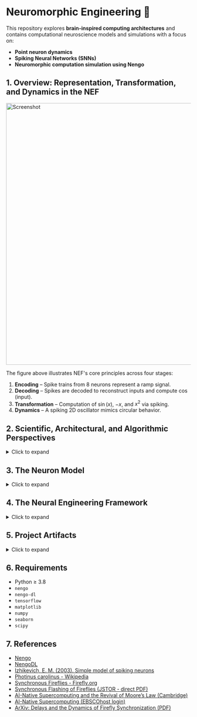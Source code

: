 # Neuromorphic Engineering 🧠

This repository explores **brain-inspired computing architectures** and contains computational neuroscience models and simulations with a focus on:

- **Point neuron dynamics**
- **Spiking Neural Networks (SNNs)**
- **Neuromorphic computation simulation using Nengo**

## 1. Overview: Representation, Transformation, and Dynamics in the NEF

<img width="1425" height="715" alt="Screenshot" src="https://github.com/user-attachments/assets/a95a3978-6552-4c14-9c49-f77e69ad4dd7" />

The figure above illustrates NEF's core principles across four stages:

1. **Encoding** – Spike trains from 8 neurons represent a ramp signal.
2. **Decoding** – Spikes are decoded to reconstruct inputs and compute $\cos(\text{input})$.
3. **Transformation** – Computation of $\sin(x)$, $-x$, and $x^2$ via spiking.
4. **Dynamics** – A spiking 2D oscillator mimics circular behavior.

## 2. Scientific, Architectural, and Algorithmic Perspectives

<details>
<summary>Click to expand</summary>

### 2.1 The Scientific Perspective

Understanding the brain requires grappling with one of the most profound challenges in science: how simple components, such as neurons, interact to form complex behaviors and cognition. A key concept in this endeavor is **emergent behavior**—a phenomenon where group-level behaviors arise from simple, local interactions among system components. This behavior is not present in individual units but emerges only at the system level.

A fascinating example of emergent behavior can be seen in **synchronous fireflies**. These fireflies, particularly the *Photinus carolinus* species, synchronize their flashing patterns without centralized control. Each firefly follows simple rules, but together they produce a stunning collective rhythm. Studies on this phenomenon, such as John Buck’s seminal work, illustrate how complex biological coordination can arise from local interactions.

In brain research, emergent behavior challenges the reductionist approach of studying neurons in isolation. Consciousness, for instance, likely emerges from the intricate interactions between neural populations rather than from individual neurons. Thus, studying the brain demands a **multi-layered abstraction approach**, addressing behavior from the molecular to the cognitive level.

This leads to one of the core challenges in neuroscience: deciding which abstraction level to model. Since the true origin of consciousness and cognition remains unknown, one proposed solution is to **build an artificial brain**. By creating systems that mimic brain function at different levels, we can experiment with and observe emergent behaviors that mirror natural cognition. This follows the famous principle of Richard Feynman:  
> “What I cannot create, I do not understand.”

To address this, researchers employ two dominant modeling strategies: **bottom-up** and **top-down** approaches.

#### 2.1.1 Bottom-Up vs. Top-Down Modeling

- **Bottom-Up Modeling** starts from low-level abstractions - such as neurons and synapses - and builds upward. This method offers high **explanatory power** and **biological realism**, making it ideal for studying the origin of specific emergent behaviors. However, it is computationally expensive and often fails to scale to complex behaviors such as intelligence. For example, IBM’s 2009 simulation “The Cat is Out of the Bag” illustrates the limits of this approach in practice.

- **Top-Down Modeling** begins with high-level behavior or function and designs lower-level components to achieve it. This method excels at modeling **emergent phenomena** efficiently and is more flexible in adjusting internal components based on external goals—similar to how artificial neural networks self-adjust during training. Its downside is lower explanatory power, as it provides fewer insights into how those lower-level behaviors develop naturally.

In practice, both approaches are complementary. While bottom-up models deepen our understanding, top-down models provide efficient simulations of intelligence. Importantly, both approaches require vast computational resources—highlighting the need for **neuromorphic computing** to model brain-like systems effectively.

### 2.2 The Computer Architecture Perspective

The historical trajectory of computing is deeply influenced by **Dennard Scaling** and **Amdahl’s Law**, two principles that once drove exponential performance gains.

- **Dennard Scaling** states that as transistors become smaller, their power density remains constant, allowing more transistors to be packed into a chip without increasing heat or energy consumption. This enabled the continuation of **Moore’s Law**, which predicted a doubling of performance every two years.

- **Amdahl’s Law**, on the other hand, highlights the **limits of parallel computing**. It shows that the speedup of a task through parallelism is constrained by the portion of the task that must remain sequential. Even if 80% of a task is parallelizable, the theoretical maximum speedup is only 5×.

Together, these principles guided the design of CPUs and parallel architectures for decades. However, today’s reality is starkly different. **Moore’s Law is considered dead**, not because innovation has stopped, but because physical and economic constraints have stalled the exponential growth in transistor performance.

#### 2.2.1 Why Moore’s Law Has Stalled

Several factors have contributed to the slowdown:

- **Physical limits** in transistor miniaturization result in electron trapping and quantum effects.
- **3D transistors**, although more efficient, are significantly more expensive.
- **Heat dissipation challenges** prevent higher clock speeds.
- **Parallelism limitations** due to Amdahl’s Law restrict performance scaling.
- **Energy consumption** in GPUs and CPUs (250W–300W) necessitates sophisticated cooling.
- **Empirical evidence** shows a decline in annual performance gains:
  - 1986–2002: ~52%
  - 2003–2010: ~25%
  - 2011–2015: ~12%
  - 2015–Present: ~3.5%

These realities underscore that traditional methods - smaller, faster, more transistors - are no longer viable.

#### 2.2.2 A Counterpoint: Moore’s Law is Evolving

Despite these limitations, some researchers argue that **Moore’s Law is evolving rather than dying**. In the article *"AI, Native Supercomputing and the Revival of Moore's Law"*, the author suggests that domain-specific architectures, especially for AI and deep learning, are enabling new forms of exponential growth.

Specialized AI chips, such as tensor processing units (TPUs), exploit **massive parallelism** for matrix operations, which are the foundation of modern deep learning. These chips decouple performance gains from traditional transistor scaling, offering an alternate path for progress.

In this view, Moore’s Law lives on—not in hardware miniaturization, but in **architectural innovation**. As Prof. Kwabena Boahen emphasizes, to maintain progress, we must pursue fundamentally different hardware models, such as those found in **neuromorphic computing**.

### 2.3 The Algorithmic Perspective

The algorithmic domain bridges the gap between models of the brain and functional artificial intelligence. At its core, this includes **artificial neural networks (ANNs)** and their biologically inspired counterpart, **spiking neural networks (SNNs)**.

#### 2.3.1 ANN vs. SNN

- **ANNs** consist of layers of artificial neurons that process information using **continuous and differentiable values**. These systems are trained with backpropagation and are highly effective in pattern recognition, natural language processing, and vision tasks.

- **SNNs**, in contrast, communicate using **discrete spikes** over time, more closely resembling the behavior of real neurons. They are **event-driven**, energy-efficient, and well-suited for real-time processing in noisy environments.

| Feature                  | ANN                                | SNN                                |
|--------------------------|-------------------------------------|-------------------------------------|
| Data representation      | Continuous, differentiable          | Discrete spikes, temporal coding    |
| Communication            | Synchronous                        | Asynchronous, event-driven          |
| Biological realism       | Low                                | High                                |
| Use cases                | Classification, NLP                | Real-time, noisy, energy-efficient  |
| Hardware needs           | GPUs/TPUs                          | Neuromorphic chips (e.g., Loihi)    |

While ANNs dominate today's AI applications, SNNs represent a promising path for **energy-efficient, brain-like computing**. However, they require specialized hardware and training algorithms that are still maturing.

#### 2.3.2 Additional Architectures: CNNs, RNNs, and BNNs

- **BNNs (Biological Neural Networks)** refer to real neuronal systems, such as those found in the human gut-brain axis (ENS). Research on "Brain in a Dish" experiments demonstrates the ability to simulate parts of these networks outside the human body.

- **CNNs (Convolutional Neural Networks)** are designed for processing spatial data. They are widely used in image recognition, such as in safety monitoring systems on construction sites using YOLOv8.

- **RNNs (Recurrent Neural Networks)** are tailored for sequential data. They process time-series information and are fundamental in applications like machine translation. Notably, the *Sequence to Sequence Learning with Neural Networks* paper by Sutskever et al. (2014) introduced groundbreaking methods for sequence prediction.

### 2.4 Conclusion

The study of brain-inspired computing requires a **multi-disciplinary approach** spanning science, architecture, and algorithms. Each perspective brings unique insights:

- The scientific perspective emphasizes **emergent behavior** and abstraction layers.
- The architectural perspective grapples with **hardware limitations** and explores new models like **neuromorphic chips**.
- The algorithmic perspective focuses on **mimicking brain function** through ANNs and SNNs.

Together, they lay the groundwork for a future where artificial systems not only simulate intelligence but do so with the **efficiency, robustness, and adaptability of the human brain**.

</details>

## 3. The Neuron Model

<details>
<summary>Click to expand</summary>

Now, let's explore three iconic neuron models.

### 3.1 Leaky Integrate-and-Fire (LIF) Model

#### 3.1.1 I-F Curves and the Effect of Membrane Time Constant $τ$

The Leaky Integrate-and-Fire (LIF) model is an electrical-mathematical model that simulates point neuron behavior. It includes a capacitor, representing ion separation across the membrane, and a resistor, representing membrane permeability. In the absence of stimulation, the capacitor voltage exponentially decays ("leaks") to a resting potential through the resistor.

<p align="center"><img width="121" height="160" src="https://github.com/user-attachments/assets/60cc97f0-0a0c-4b5f-a74a-dad4bfc97d38" /></p>

The current conservation:

$I(t)=I_R(t) + I_C(t)$

Leads to the model equation:

$τ · dV(t)/dt=R · I(t) - V(t)$

Where:
- $τ$ is the membrane time constant, defined by $τ=RC$.
- $V(t)$ is the membrane potential.

Using the iterative method:

$u_∞(i)=u_{rest} + R · I(i) u(i+1)=u_∞ + (u(i) - u_∞) · e^(-dt/τ)$

#### 3.1.2 Simulation Parameters:
- $u_{rest}=-70 mV$
- $V_{th}=-40 mV$
- $R=1 kΩ$
- $dt=0.1 ms$
- $T=50 ms$

We vary the current:

$I(t_i)=dI · i$ where $dI=0.5 µA$

##### 3.1.2.1 Observations for Different $τ$ Values:

$τ=0.01$: First spike occurs at $~94.5 µA$, initial firing rate $≈ 0.18 Hz$
<p align="center"><img width="740" height="408" alt="image" src="https://github.com/user-attachments/assets/f8fb2c2c-51c6-420d-b0be-602f86dd5341" /></p>

$τ=0.02$: Shift in the curve, first spike at $~126.5 µA$, frequency $≈ 0.1351 Hz$
<p align="center"><img width="736" height="403" alt="image" src="https://github.com/user-attachments/assets/d485cc79-7720-4691-a55a-57120a993d13" /></p>

$τ=0.03$: First spike at $~151 µA$, frequency $≈ 0.1124 Hz$
<p align="center"><img width="740" height="402" alt="image" src="https://github.com/user-attachments/assets/1dcc2e0a-d99b-45c6-a1fa-8c118d23145b" /></p>

Larger $τ$ values result in lower firing frequencies for the same current due to slower membrane potential buildup.

#### 3.1.2.2 V-T Curves for Different Thresholds

Flat current input: $I(t)=0.0001 A$

Model parameters:
- $R=1 kΩ$
- $C=5 µF ⇒ τ=RC=0.005$
- $dt=0.1 ms$
- $T=50 ms$

Threshold values: $V_{th} ∈ {-70 mV, -30 mV, 10 mV}$

##### 3.1.2.3 Results:

$V_{th}=-70 mV$: Immediate firing, stable periodic spikes
<p align="center"><img width="731" height="405" alt="image" src="https://github.com/user-attachments/assets/988d3ee9-6a79-4619-9114-1213df519b11" /></p>

$V_{th}=-30 mV$: First spike at $t=2.7 ms$, periodic
<p align="center"><img width="733" height="400" alt="image" src="https://github.com/user-attachments/assets/aa754770-978b-4873-a9f7-09240f057913" /></p>

$V_{th}=10 mV$: First spike at $t=8.2 ms$, lower frequency
<p align="center"><img width="734" height="405" alt="image" src="https://github.com/user-attachments/assets/bb3f9c0a-ec40-498e-a25c-7ba3c729f7d5" /></p>

As $V_{th}$ increases, firing starts later and occurs less frequently.

#### 3.1.3 Time to Reach Threshold

Using:

$t_{th}=-τ · ln((V_{th} - u_{rest})/(R · I_0))$

Substituting values:
- For $V_{th}=-70 mV$: $t_{th}=0 ms$
- For $V_{th}=-30 mV$: $t_{th}≈2.6 ms$
- For $V_{th}=10 mV$: $t_{th}≈8.1 ms$

Higher threshold values result in increased time to spike.

### 3.2 Izhikevich Model

#### 3.2.1 Eight Firing Modes

Using the guide-provided code with:
- $dt=0.1 ms$
- Three input types: step, step with pulse, negative step

Firing modes replicated:
- Regular Spiking (RS)
- Intrinsically Bursting (IB)
- Chattering (CH)
- Fast Spiking (FS)
- Low-Threshold Spiking (LTS)
- Resonator (RZ)
- Thalamo-Cortical (TC) with $v_0=-63$
- TC with $v_0=-87$

### 3.2.2 Mode Characteristics

Model equations:

$v'=0.04v^2 + 5v + 140 - u + I u'=a(bv - u)$

After spike ($v >= 30$): $v ← c$, $u ← u + d$

**RS: Spike frequency adaptation due to low $c$ and high $d$**
<p align="center"><img width="624" height="346" alt="image" src="https://github.com/user-attachments/assets/34cfd91d-6834-4569-84a5-508106245e20" /></p>

**IB: Initial burst, then slower firing ($c=-55$, $d=4$)**
<p align="center"><img width="622" height="344" alt="image" src="https://github.com/user-attachments/assets/72443435-4a00-4294-8e8d-6c193c4906a3" /></p>

**CH: High-frequency bursts ($c=-50$, $d=2$)**
<p align="center"><img width="623" height="340" alt="image" src="https://github.com/user-attachments/assets/5bf87727-2c0c-49db-8ec0-fec210106f69" /></p>

**FS: High constant firing due to $a=0.1$**
<p align="center"><img width="621" height="341" alt="image" src="https://github.com/user-attachments/assets/5f0288fe-8362-4ecd-b7aa-459dd31f23e1" /></p>

**LTS: Low threshold due to $b=0.25$**
<p align="center"><img width="624" height="346" alt="image" src="https://github.com/user-attachments/assets/73065e85-efd6-4ec1-a64b-8fe8ff6539bb" /></p>

**RZ: Rebound spikes due to $a=0.1$, $b=0.26$**
<p align="center"><img width="620" height="338" alt="image" src="https://github.com/user-attachments/assets/fe4d6156-9a0b-4d64-a45c-3976e50b6f05" /></p>

**TC (-63): Gradual spike adaptation**
<p align="center"><img width="619" height="342" alt="image" src="https://github.com/user-attachments/assets/01422c90-41d8-410f-906f-001fa2faae60" /></p>

**TC (-87): Burst after inhibitory input**
<p align="center"><img width="629" height="338" alt="image" src="https://github.com/user-attachments/assets/4879f393-1460-46b7-8f64-1e4d56a88588" /></p>

### Hodgkin-Huxley Model
<p align="center"><img width="186" height="161" alt="image" src="https://github.com/user-attachments/assets/ee85000c-8559-4afa-addc-bac8a5b690b1" /></p>

#### 3.2.3 Significance of $E_K$, $E_{Na}$, $E_{leak}$

Model equation:

$I(t)=C_m · dV_m/dt + I_K + I_Na + I_leak$

Where:
- $I_K=g_K · n^4 · (V_m - V_K)$
- $I_{Na}=g_{Na} · m^3 · h · (V_m - V_{Na})$
- $I_{leak}=g_{leak} · (V_m - V_{leak})$

Gating variables $m$, $n$, $h$ depend on voltage via $α$ and $β$ functions. The voltages $E_K$, $E_{Na}$, $E_{leak}$ determine the ion flow direction.

#### 3.2.4 Effect of $E_K$, $E_{Na}$, $E_{leak}$ on Spikes

Default: $E_{Na}=115$, $E_K=-12$, $E_{leak}=10.6$
<p align="center"><img width="748" height="405" alt="image" src="https://github.com/user-attachments/assets/7b73d01c-585c-4aeb-bc0f-6e5466447da0" /></p>

#### 3.2.5 Variations:
$E_{Na}=180$: Increased spike height
<p align="center"><img width="746" height="397" alt="image" src="https://github.com/user-attachments/assets/42a17de6-06c5-424e-b503-8dd1dbbe43bc" /></p>

$E_K=10$: Reduced spike height
<p align="center"><img width="739" height="397" alt="image" src="https://github.com/user-attachments/assets/76a35e03-5c5e-4627-b7ba-ab1c4032002d" /></p>

$E_{leak}=0$: Reduced spike frequency
<p align="center"><img width="737" height="402" alt="image" src="https://github.com/user-attachments/assets/45784ee7-e5d5-4555-8166-335475d33854" /></p>

The model highlights how spike dynamics emerge from ionic mechanisms rather than explicit spike logic, illustrating its biological plausibility.

</details>


## 4. The Neural Engineering Framework

<details>
<summary>Click to expand</summary>

### 4.1 Data Representation via NEF

The **Neural Engineering Framework (NEF)** is a computational framework designed for modeling neural systems at scale. Unlike traditional, bottom-up neural modeling, NEF adopts a top-down approach: high-level specifications of a neural network determine its low-level structure. This makes it possible to model highly complex dynamical systems.

NEF relies on three foundational principles:

1. **Representation** – Uses ensembles of spiking neurons to encode and decode continuous or non-linear signals in a distributed manner.
2. **Transformation/Computation** – Implements both linear and non-linear functions through weighted synaptic connections between neural ensembles.
3. **Dynamics** – Creates feedback connections within ensembles to simulate dynamic behaviors, such as working memory.

These principles are implemented in **Nengo**, a Python library that provides convenient APIs to define:

- **Node** – A non-neural input/output interface that injects external data into the neural model or processes its outputs. Nodes are often used for providing stimuli or controlling the simulation environment.
  
- **Ensemble** – A population of neurons that encode and decode signals via tuning curves, the core computational units in NEF. Each ensemble represents vectors, computes functions, or detects errors.
  
- **Connection** – Connects nodes or ensembles, specifying weighted synaptic pathways. Connections define how pre-synaptic neural activity transforms into post-synaptic responses.

Together, these components allow researchers to build large-scale, biologically plausible neural simulations with clear abstractions for how information is represented, processed, and flowed.

### 4.2 Basis Functions and Their Importance

In NEF, **basis functions** serve as essential tools for representing and transforming information within neural networks. They parallel the concept of basis vectors in linear algebra but apply it to function spaces.

Neuron tuning curves in NEF act as a full basis for the functional space that the neurons can compute. Because each neuron responds with a characteristic tuning curve, an ensemble can represent a wide range of inputs via weighted summation of activity patterns.

#### 4.2.1 Why basis functions matter:

- **Efficient representation** of continuous signals using discrete spiking neurons, supporting high-dimensional and non-linear data.
- **Neural computation**, enabling linear and non-linear transformations by mapping inputs to neural activities and decoding outputs back to values.
- **Error minimization**, achieved by optimizing both basis functions (tuning curves) and synaptic weights to reduce representation and transformation errors.

In short, basis functions allow NEF to encode and decode continuous variables, perform computations, and approximate dynamical behavior in a biologically plausible manner.

### 4.3 Why a Single Neuron Isn’t Enough

Through Nengo simulations with plotted visualizations, three cases demonstrate the limitations of using just one neuron for representation:

#### 4.3.1 High-dimensional input

Encoding a 2D vector $x=(0.5, 0.5)$ using a single neuron fails to reconstruct the signal. An ensemble of five neurons produces a significantly more accurate approximation, illustrating the need for multiple neurons to represent higher-dimensional vectors.

<p align="center"><img width="730" height="390" alt="image" src="https://github.com/user-attachments/assets/4fc1c93b-b6b9-41c7-8c32-298c43735875" /></p>

#### 4.3.2 Non-linear function $f(x)=x^2$

For a sinusoidal input in $[-1,1]$, a single neuron cannot approximate the quadratic transformation. A fifty-neuron ensemble, however, achieves a reasonable fit, showcasing the necessity of ensembles for non-linear mappings.

<p align="center"><img width="819" height="617" alt="image" src="https://github.com/user-attachments/assets/8949249b-0063-446d-be7e-3e1e33c83e63" />
</p>

#### 4.3.3 Accurate signal reproduction

Encoding a sinusoidal signal with one, two, and one hundred neurons reveals increasing fidelity as neuron count rises. A single neuron cannot accurately follow dynamic signals, whereas many neurons provide smoother, more precise reconstruction.

<p align="center"><img width="819" height="497" alt="image" src="https://github.com/user-attachments/assets/2431b98c-2844-48fa-b0a9-649cc61d2f9f" />
</p>

### 4.4 Radius: Its Role and Importance

The **radius** parameter defines the input scale that a neural ensemble can represent. Straying beyond this radius leads to inaccurate representation, regardless of neuron count.

**Example:** Two ensembles with 100 neurons each—one with radius 1, the other with radius 1.5 - receive input $(1,1)$. The radius-1 ensemble cannot decode this input accurately, while the radius-1.5 ensemble successfully represents it. Properly setting the radius ensures ensembles capture intended input ranges.

<p align="center"><img width="855" height="449" alt="image" src="https://github.com/user-attachments/assets/4671c738-667a-4a5f-94ed-4d38dcde0879" /></p>

### 4.5 Tuning Curves in Nengo

A **tuning curve** (I–F curve) maps input current $I$ to the neuron's firing rate $f$. Parameters like **encoder** (preferred stimulus direction) and **intercept** (minimum input to activate the neuron) define each neuron's response in Nengo.

Example: A neuron with $encoder=1$, $intercept=1$, only responds when $I \ge 1$.
<p align="center"><img width="371" height="279" alt="image" src="https://github.com/user-attachments/assets/cac50a27-1f65-425c-86f6-df4a9394cb1d" /></p>

Ensembles of 2 or 50 neurons produce distinct tuning curves, illustrating how mixed tuning patterns contribute to encoding and decoding performance. Larger ensembles with diverse tuning curves yield more accurate signal reconstruction.
<p align="center"><img width="857" height="226" alt="image" src="https://github.com/user-attachments/assets/e7d2daac-6f0f-4dd3-a9ff-9a9e3eb946c2" /></p>
<p align="center"><img width="862" height="227" alt="image" src="https://github.com/user-attachments/assets/fb9b4541-8f52-4092-b962-ebe2e0b0da27" /></p>


### 4.6 Conclusion

NEF, implemented via Nengo, provides a powerful high-level toolkit for building biologically grounded neural models. By leveraging ensembles, tuning curves, and structured connectivity, it can represent, compute, and simulate dynamics ranging from simple transforms to real oscillators and attractor networks. Careful tuning of parameters—such as neuron count, radius, and synaptic time constants—is key to balancing accuracy, realism, and efficiency.

</details>

## 5. Project Artifacts

<details>
<summary>Click to expand</summary>

### 5.1 Project Structure

```
neuromorphic-engineering/
├── morphologically_detailed_neuron_models/
├── point_neuronal_dynamic_models/
├── snn/
├── nengo/
└── README.md
```

### 5.2 Point Neuronal Dynamic Models

**Location**: `point_neuronal_dynamic_models/`

Focused on **single-compartment models** of neural spiking dynamics:

* `LIF.py`, `LIF-HW1.py`, `LIF-HW2.py`: Leaky Integrate-and-Fire neuron models.
* `Izhikevich.py`, `Izhikevich_ref.py`, `Izhikevich-HW.py`: Izhikevich neuron types with different firing regimes.
* `HnH.py`: Hodgkin–Huxley model implementation.
* `*_plots/`: Visualization of voltage traces and parameter variations for different models.

### 5.3 Morphologically Detailed Neuron Models

**Location**: `morphologically_detailed_neuron_models/`

This module contains implementations and simulations of morphologically accurate neuron models using:

* `the_compartmental_model.py`: Compartmental modeling of neurons.
* `the_cable_equation.py`: Classical cable equation for dendritic voltage propagation.
* `the_cable_equation_2.py`: A variant of the cable equation implementation.

### 5.4 Nengo Simulations

**Location**: `nengo/`

This submodule includes a wide variety of **simulations using the Nengo framework**, illustrating key concepts of neuromorphic computing and the Neural Engineering Framework (NEF).

#### 5.5 Highlights

##### 5.5.1 Representation

* `representation.py`: LIF vs. Rectified Linear tuning curves, ensemble decoding, high-dimensional analysis.

##### 5.5.2 Transformation

* `transformation.py`: Decoder-based function transformations (e.g., `sin(x)` to `sin²(x)`, vector sums, multiplication, gating).

##### 5.5.3 Dynamics

* `dynamics.py`: Recurrent connections modeling functions like `f(x)=x+1`, `f(x)=x²`, `f(x)=-x`, integrators, oscillators, and Lorenz attractor.

##### 5.5.4 Learning and Adaptation

* `pes.py`: Online learning using the PES rule in a simple communication channel.
* `pavlovian.py`: Classical conditioning via Hebbian and PES learning mechanisms.

##### 5.5.5 Interactive Experiments

**Location**: `nengo/HW/`

* Tuning curves (`tuning_curves.py`)
* Function approximations (`non_linear.py`, `transformation_hw.py`)
* Ring attractors (`ring_attractor.py`, `Ring_Attractor.ipynb`)
* High-dimensional stimuli (`high_dim_stim.py`)
* Performance metrics & visualizations (`accuracy.py`, `radius.py`)

## 5.6 Spiking Neural Networks (SNN)

**Location**: `snn/`

Advanced simulations of SNNs and learning algorithms.

* `diffrentiable_lif.py`: Tuning curves for LIF neurons with differentiable nonlinearities.
* `mnist.py`: A spiking convolutional neural network (SNN) for MNIST classification using **NengoDL**.
* `pavlovian.py`: Pavlovian conditioning using ensembles and learning rules.
* `pes.py`: Implementation of PES learning on a feedforward task.

</details>

## 6. Requirements

* Python ≥ 3.8
* `nengo`
* `nengo-dl`
* `tensorflow`
* `matplotlib`
* `numpy`
* `seaborn`
* `scipy`

## 7. References

- [Nengo](https://www.nengo.ai)
- [NengoDL](https://www.nengo.ai/nengo-dl)
- [Izhikevich, E. M. (2003). Simple model of spiking neurons](https://www.izhikevich.org/publications/spikes.pdf)
- [Photinus carolinus - Wikipedia](https://en.wikipedia.org/wiki/Photinus_carolinus)
- [Synchronous Fireflies - Firefly.org](https://www.firefly.org/synchronous-fireflies.html)
- [Synchronous Flashing of Fireflies (JSTOR - direct PDF)](https://www-jstor-org.elib.openu.ac.il/stable/pdf/2830425.pdf)
- [AI-Native Supercomputing and the Revival of Moore’s Law (Cambridge)](https://www.cambridge.org/core/journals/apsipa-transactions-on-signal-and-information-processing/article/ai-native-supercomputing-and-the-revival-of-moores-law/3791FFFAC8FCA71718FA360D0C8FC0D8?utm_campaign=shareaholic)
- [AI-Native Supercomputing (EBSCOhost login)](http://elib.openu.ac.il/login?url=https://search.ebscohost.com/login.aspx?direct=true&db=a9h&AN=154960632&site=eds-live&scope=site)
- [ArXiv: Delays and the Dynamics of Firefly Synchronization (PDF)](https://arxiv.org/pdf/1409.3215.pdf)
